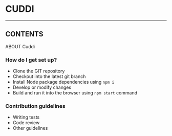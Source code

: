 **CUDDI**
===============================================

- - -
CONTENTS
---------

 

ABOUT Cuddi 

### How do I get set up? ###

 - Clone the GIT repository
 - Checkout into the latest git branch
 - Install Node package dependencies using  ``npm i``
 - Develop or modify changes
 - Build and run it into the browser using ``npm start`` command

### Contribution guidelines ###

* Writing tests
* Code review
* Other guidelines
